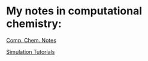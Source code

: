 # My notes in computational chemistry:

[Comp. Chem. Notes](https://van-richard.github.io/CompChemNotes/)

[Simulation Tutorials](https://van-richard.github.io/Tutorials)
